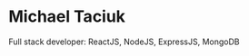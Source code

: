 # Michael Taciuk
Full stack developer: ReactJS, NodeJS, ExpressJS, MongoDB
<!-- ### Languages
![Stats. If you see this, readme stats probably broke](https://github-readme-stats.vercel.app/api/top-langs/?username=michaeltaciuk&layout=compact&theme=onedark) -->

